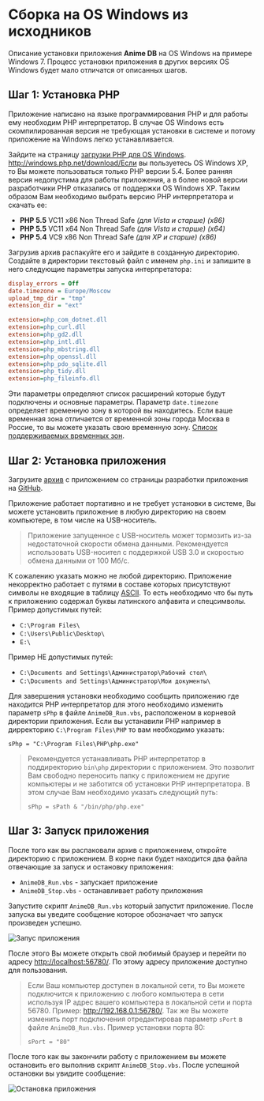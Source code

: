 # Сборка на OS Windows из исходников

Описание установки приложения **Anime DB** на OS Windows на примере Windows 7.
Процесс установки приложения в других версиях OS Windows будет мало отличатся от описанных шагов.

<a name="stap-1"></a>

## Шаг 1: Установка PHP

Приложение написано на языке программирования PHP и для работы ему необходим PHP интерпретатор. В случае OS Windows
есть скомпилированная версия не требующая установки в системе и потому приложение на Windows легко устанавливается.

Зайдите на страницу [загрузки PHP для OS Windows](http://windows.php.net/download/). http://windows.php.net/download/Если вы пользуетесь OS Windows XP,
то Вы можете пользоваться только PHP версии 5.4. Более ранняя версия недопустима для работы приложения, а в более новой
версии разработчики PHP отказались от поддержки OS Windows XP. Таким образом Вам необходимо выбрать версию PHP
интерпретатора и скачать ее:

- **PHP 5.5** VC11 x86 Non Thread Safe *(для Vista и старше) (x86)*
- **PHP 5.5** VC11 x64 Non Thread Safe *(для Vista и старше) (x64)*
- **PHP 5.4** VC9 x86 Non Thread Safe *(для XP и старше) (x86)*

Загрузив архив распакуйте его и зайдите в созданную директорию. Создайте в директории текстовый файл с именем
`php.ini` и запишите в него следующие параметры запуска интерпретатора:

```ini
display_errors = Off
date.timezone = Europe/Moscow
upload_tmp_dir = "tmp"
extension_dir = "ext"

extension=php_com_dotnet.dll
extension=php_curl.dll
extension=php_gd2.dll
extension=php_intl.dll
extension=php_mbstring.dll
extension=php_openssl.dll
extension=php_pdo_sqlite.dll
extension=php_tidy.dll
extension=php_fileinfo.dll
```

Эти параметры определяют список расширений которые будут подключены и основные параметры. Параметр `date.timezone`
определяет временную зону в которой вы находитесь. Если ваше временная зона отличается от временной зоны города Москва
в Россие, то вы можете указать свою временную зону. [Список поддерживаемых временных зон](http://www.php.net/manual/ru/timezones.php).

<a name="stap-2"></a>

## Шаг 2: Установка приложения

Загрузите [архив](https://github.com/anime-db/anime-db/archive/master.zip) с приложением со страницы разработки
приложения на [GitHub](https://github.com/anime-db/anime-db).

Приложение работает портативно и не требует установки в системе, Вы можете установить приложение в любую директорию на
своем компьютере, в том числе на USB-носитель.

> Приложение запущенное с USB-носитель может тормозить из-за недостаточной скорости обмена данными. Рекомендуется
использовать USB-носител с поддержкой USB 3.0 и скоростью обмена данными от 100 Мб/с.

К сожалению указать можно не любой директорию. Приложение некорректно работает с путями в составе которых
присутствуют символы не входящие в таблицу [ASCII](http://www.asciitable.com/ "Таблица ASCII символов"). То есть
необходимо что бы путь к приложению содержал буквы латинского алфавита и спецсимволы.
Пример допустимых путей:

- `C:\Program Files\`
- `C:\Users\Public\Desktop\`
- `E:\`

Пример НЕ допустимых путей:

- `C:\Documents and Settings\Администратор\Рабочий стол\`
- `C:\Documents and Settings\Администратор\Мои документы\`

Для завершения установки необходимо сообщить приложению где находится PHP интерпретатор для этого необходимо изменить
параметр `sPhp` в файле `AnimeDB_Run.vbs`, расположеном в корневой директории приложения. Если вы устанавили PHP
например в дирректорию `C:\Program Files\PHP` то вам необходимо указать:

```VBScript
sPhp = "C:\Program Files\PHP\php.exe"
```

> Рекомендуется устанавливать PHP интерпретатор в поддиректорию `bin\php` директории с приложением. Это позволит Вам
свободно переносить папку с приложением не другие компьютеры и не заботится об установки PHP интерпретатора. В этом
случае Вам необходимо указать следующий путь:
> 
> ```VBScript
> sPhp = sPath & "/bin/php/php.exe"
> ```

<a name="stap-3"></a>

## Шаг 3: Запуск приложения

После того как вы распаковали архив с приложением, откройте директорию с приложением. В корне паки будет находится
два файла отвечающие за запуск и остановку приложения:

- `AnimeDB_Run.vbs` - запускает приложение
- `AnimeDB_Stop.vbs` - останавливает работу приложения

Запустите скрипт `AnimeDB_Run.vbs` который запустит приложение. После запуска вы уведите сообщение которое обозначает
что запуск произведен успешно.

![Запус приложения](https://raw.github.com/anime-db/anime-db-docs/master/images/en/install/run_app.jpg)

После этого Вы можете открыть свой любимый браузер и перейти по адресу <http://localhost:56780/>. По этому адресу
приложение доступно для пользования.

> Если Ваш компьютер доступен в локальной сети, то Вы можете подключится к приложению с любого компьютера в сети
используя IP адрес вашего компьютера в локальной сети и порта 56780. Пример: <http://192.168.0.1:56780/>. Так же Вы можете
изменить порт подключения отредактировав параметр `sPort` в файле `AnimeDB_Run.vbs`. Пример установки порта 80:
> 
> ```VBScript
> sPort = "80"
> ```

После того как вы закончили работу с приложением вы можете остановить его выполнив скрипт `AnimeDB_Stop.vbs`. После
успешной остановки вы увидите сообщение:

![Остановка приложения](https://raw.github.com/anime-db/anime-db-docs/master/images/en/install/stop_app.jpg)